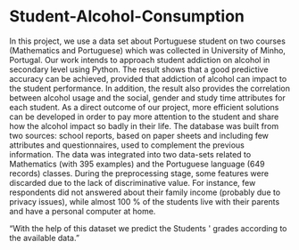 # Student-Alcohol-Consumption

In this project, we use a data set about Portuguese student on two
courses
(Mathematics and Portuguese) which was collected in University of
Minho, Portugal. Our work intends to approach student addiction
on alcohol in secondary level using Python. The result shows that a
good predictive accuracy can be achieved, provided that addiction of
alcohol can impact to the student performance. In addition, the result
also provides the correlation between alcohol usage and the social,
gender and study time attributes for each student. As a direct outcome
of our project, more efficient solutions can be developed in order to pay
more attention to the student and share how the alcohol impact so badly
in their life.
The database was built from two sources: school reports, based on
paper sheets and including few attributes and questionnaires, used to
complement the previous information.
The data was integrated into two data-sets related to Mathematics (with
395 examples) and the Portuguese language (649 records) classes.
During the preprocessing stage, some features were discarded due to
the lack of discriminative value. For instance, few respondents did not
answered about their family income (probably due to privacy
issues), while almost 100 % of the students live with their parents and
have a personal computer at home.

“With the help of this dataset we predict the
Students ' grades according to the available
data.”
